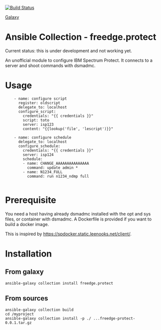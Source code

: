 [![Build Status](https://dev.azure.com/freedge/freedge/_apis/build/status/freedge.protect?branchName=master)](https://dev.azure.com/freedge/freedge/_build/latest?definitionId=6&branchName=master)

[Galaxy](https://galaxy.ansible.com/freedge/protect)

# Ansible Collection - freedge.protect

Current status: this is under development and not working yet.

An unofficial module to configure IBM Spectrum Protect. It connects to a server and shoot commands with dsmadmc.


# Usage

```
    - name: configure script
      register: oldscript
      delegate_to: localhost
      configure_script:
        credentials: "{{ credentials }}"
        script: toto
        server: isp123
        content: "{{lookup('file', 'lescript')}}"

    - name: configure schedule
      delegate_to: localhost
      configure_schedule:
        credentials: "{{ credentials }}"
        server: isp124
        schedule:
        - name: CHANGE_AAAAAAAAAAAAAAA
          command: update admin *
        - name: N1234_FULL
          command: run n1234_ndmp full
        
``` 

# Prerequisite

You need a host having already dsmadmc installed with the opt and sys files, or container with dsmadmc. A Dockerfile is provided if you want to build a docker image.

This is inspired by https://spdocker.static.leenooks.net/client/. 



# Installation

## From galaxy 

```
ansible-galaxy collection install freedge.protect
```

## From sources
```
ansible-galaxy collection build
cd /myproject
ansible-galaxy collection install -p ./ ...freedge-protect-0.0.1.tar.gz
```


